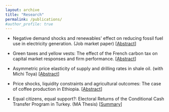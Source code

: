 ```yaml
---
layout: archive
title: "Research"
permalink: /publications/
#author_profile: true
---
```


- Negative demand shocks and renewables' effect on reducing fossil fuel use in electricity generation. 
(Job market paper) [[Abstract](https://www.dropbox.com/s/mthossn74lz351g/Turkey_Electricity_Abstract.pdf?dl=0)]

- Green taxes and yellow vests: The effect of the French carbon tax on capital market responses and firm performance. 
[[Abstract](https://www.dropbox.com/s/mxv59382cy1pgcj/French_CT_Abstract.pdf?dl=0)]

- Asymmetric price elasticity of supply and drilling rates in shale oil. (with Michi Toya) 
[[Abstract](https://www.dropbox.com/s/9gbbt5rb3ymxaa0/NDShale_Abstract%20%281%29.pdf?dl=0)]

- Price shocks, liquidity constraints and agricultural outcomes: The case of coffee production in Ethiopia. 
[[Abstract](https://www.dropbox.com/s/y30zxwi5cvymksl/Coffee_price_abstract.pdf?dl=0)]

- Equal citizens, equal support?: Electoral Returns of the Conditional Cash Transfer Program in Turkey. (MA Thesis) 
[[Summary](https://www.dropbox.com/s/2msh7i1tzd5hb77/MA%20Thesis%20Summary.pdf?dl=0)]
